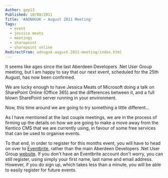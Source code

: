 ```yaml
---
Author: gep13
Published: 10/08/2011
Title: '#ADNUGUK – August 2011 Meeting'
Tags:
  - event
  - jessica meats
  - meetings
  - sharepoint
  - sharepoint online
RedirectFrom: adnuguk-august-2011-meeting/index.html
---
```


It seems like ages since the last Aberdeen Developers .Net User Group meeting, but I am happy to say that our next event, scheduled for the 25th August, has now been confirmed.

We are lucky enough to have Jessica Meats of Microsoft doing a talk on SharePoint Online (Office 365) and the differences between it, and a full blown SharePoint server running in your environment.

Now, this time around we are going to try something a little different…

As I have mentioned at the last couple meetings, we are in the process of firming up the details on how we are going to make a move away from the Kentico CMS that we are currently using, in favour of some free services that can be used to organise events.

To that end, in order to register for this months event, you will have to head on over to [Eventbrite](https://adnuguk.eventbrite.com/), rather than the main Aberdeen Developers .Net User Group [website](https://www.aberdeendevelopers.co.uk/). If you don't have an Eventbrite account don't worry, you can still register, using simply your first name, last name and email address. However, if you do sign up, which takes less than a minute, you will be able to easily register for future events.

